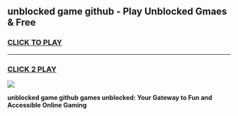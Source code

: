 
## unblocked game github - Play Unblocked Gmaes & Free
<h3>
<a href="https://news.freeplayer.one?title=unblocked_game_github&ref=23F">CLICK TO PLAY</a></h3>
<hr>

<h3>
<a href="https://news.freeplayer.one?title=unblocked_game_github&ref=23F">CLICK 2 PLAY</a>
  
</h3>

<a href="https://news.freeplayer.one?title=unblocked_game_github&ref=23F/"><img src="https://clearcache.store/games.png"></a>


**unblocked game github games unblocked: Your Gateway to Fun and Accessible Online Gaming**
